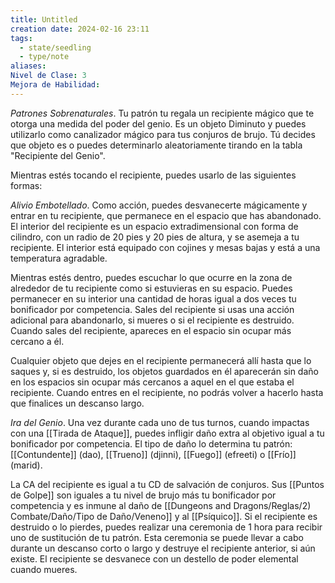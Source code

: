 ```yaml
---
title: Untitled
creation date: 2024-02-16 23:11
tags:
  - state/seedling
  - type/note
aliases: 
Nivel de Clase: 3
Mejora de Habilidad:
---
```

*Patrones Sobrenaturales*. Tu patrón tu regala un recipiente mágico que te otorga una medida del
poder del genio. Es un objeto Diminuto y puedes utilizarlo como canalizador mágico para tus
conjuros de brujo. Tú decides que objeto es o puedes determinarlo aleatoriamente tirando en
la tabla "Recipiente del Genio".


Mientras estés tocando el recipiente, puedes usarlo de las siguientes formas:

*Alivio Embotellado*. Como acción, puedes desvanecerte mágicamente y entrar en tu recipiente, que permanece en el espacio que has abandonado. El interior del recipiente es un espacio
extradimensional con forma de cilindro, con un radio de 20 pies y 20 pies de altura, y se asemeja a tu recipiente. El interior está equipado con cojines y mesas bajas y está a una temperatura agradable.

Mientras estés dentro, puedes escuchar lo que ocurre en la zona de alrededor de tu recipiente como si estuvieras en su espacio.
Puedes permanecer en su interior una cantidad de horas igual a dos veces tu bonificador por competencia. 
Sales del recipiente si usas una acción adicional para abandonarlo, si mueres o si el recipiente es destruido. Cuando sales del recipiente, apareces en el espacio sin ocupar más cercano a él.

Cualquier objeto que dejes en el recipiente permanecerá allí hasta que lo saques y, si es destruido,
los objetos guardados en él aparecerán sin daño en los espacios sin ocupar más cercanos a aquel en el que estaba el recipiente. 
Cuando entres en el recipiente, no podrás volver a hacerlo hasta que finalices un descanso largo.


*Ira del Genio*. Una vez durante cada uno de tus turnos, cuando impactas con una [[Tirada de Ataque]], puedes infligir daño extra al objetivo igual a tu bonificador por competencia. El tipo de daño lo determina tu patrón: [[Contundente]] (dao), [[Trueno]] (djinni), [[Fuego]] (efreeti) o [[Frío]] (marid).


La CA del recipiente es igual a tu CD de salvación de conjuros. Sus [[Puntos de Golpe]] son iguales a tu nivel de brujo más tu bonificador por competencia y es inmune al daño de [[Dungeons and Dragons/Reglas/2) Combate/Daño/Tipo de Daño/Veneno]] y al [[Psíquico]].
Si el recipiente es destruido o lo pierdes, puedes realizar una ceremonia de 1 hora para recibir uno
de sustitución de tu patrón. Esta ceremonia se puede llevar a cabo durante un descanso corto o
largo y destruye el recipiente anterior, si aún existe. 
El recipiente se desvanece con un destello de poder elemental cuando mueres.
